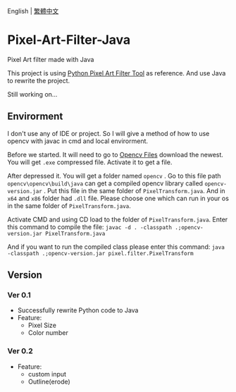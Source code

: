 English | [繁體中文](README_TCH.md)
# Pixel-Art-Filter-Java
Pixel Art filter made with Java

This project is using [Python Pixel Art Filter Tool](https://github.com/JingShing-Tools/Pixel-Art-transform-in-python) as reference. And use Java to rewrite the project.

Still working on...

## Envirorment
I don't use any of IDE or project. So I will give a method of how to use opencv with javac in cmd and local envirorment.

Before we started. It will need to go to [Opencv Files](https://sourceforge.net/projects/opencvlibrary/files/) download the newest. You will get  ```.exe``` compressed file. Activate it to get a file.

After depressed it. You will get a folder named ```opencv``` . Go to this file path ```opencv\opencv\build\java``` can get a compiled opencv library called ```opencv-version.jar``` . Put this file in the same folder of ```PixelTransform.java```. And in ```x64``` and ```x86``` folder had ```.dll``` file. Please choose one which can run in your os in the same folder of ```PixelTransform.java```.

Activate CMD and using CD load to the folder of ```PixelTransform.java```. Enter this command to compile the file:  ```javac -d . -classpath .;opencv-version.jar PixelTransform.java```

And if you want to run the compiled class please enter this command: ```java -classpath .;opencv-version.jar pixel.filter.PixelTransform```

## Version
### Ver 0.1
* Successfully rewrite Python code to Java
* Feature:
  * Pixel Size 
  * Color number
### Ver 0.2
* Feature:
  * custom input
  * Outline(erode)
